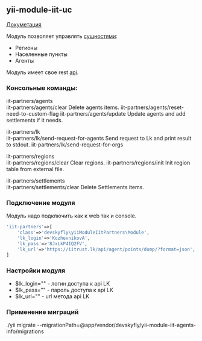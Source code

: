 ## yii-module-iit-uc

[Докуметация](docs/api/index.html)

Модуль позволяет управлять [сущностями](docs/api/namespaces/devskyfly.yiiModuleIitUc.models.html):

* Регионы
* Населенные пункты
* Агенты

Модуль имеет свое rest [api](docs/api/namespaces/devskyfly.yiiModuleIitUc.controllers.rest.html).

### Консольные команды:

iit-partners/agents                              
iit-partners/agents/clear                      Delete agents items.
iit-partners/agents/reset-need-to-custom-flag
iit-partners/agents/update                     Update agents and add settlements if it needs.

iit-partners/lk                                  
iit-partners/lk/send-request-for-agents        Send request to Lk and print result to stdout.
iit-partners/lk/send-request-for-orgs

iit-partners/regions                             
iit-partners/regions/clear                     Clear regions.
iit-partners/regions/init                      Init region table from external file.

iit-partners/settlements                         
iit-partners/settlements/clear                 Delete Settlements items.

### Подключение модуля

Модуль надо подключить как к web так и console.

```php
'iit-partners'=>[
    'class'=>'devskyfly\yiiModuleIitPartners\Module',
    'lk_login'=>'KozhevnikovA',
    'lk_pass'=>'8JxLkP4IQ2FV',
    'lk_url'=>'https://iitrust.lk/api/agent/points/dump/?format=json',
]
```


### Настройки модуля

 * $lk_login="" - логин доступа к api LK
 * $lk_pass="" - пароль доступа к api LK
 * $lk_url="" - url метода api LK

### Применение миграций

./yii migrate --migrationPath=@app/vendor/devskyfly/yii-module-iit-agents-info/migrations